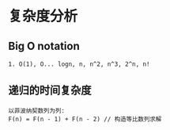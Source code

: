 # 复杂度分析
## Big O notation
    1. O(1), O... logn, n, n^2, n^3, 2^n, n!
## 递归的时间复杂度
    以菲波纳契数列为列:
    F(n) = F(n - 1) + F(n - 2) // 构造等比数列求解
